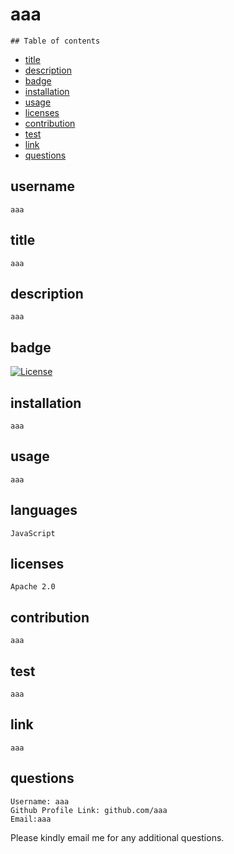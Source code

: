 # aaa



    ## Table of contents
    

   * [title](#title) 
   * [description](#description) 
   * [badge](#badge)
   * [installation](#installation)
   * [usage](#usage)
   * [licenses](#licenses) 
   * [contribution](#contribution) 
   * [test](#test)
   * [link](#link) 
   * [questions](#questions)

   ## username
    aaa

   ## title
    aaa

   ## description
    aaa

   ## badge
   [![License](https://img.shields.io/badge/License-Apache%202.0-blue.svg)](https://opensource.org/licenses/Apache-2.0)
  
   ## installation
    aaa
    
   ## usage
    aaa

   ## languages
    JavaScript

   ## licenses
    Apache 2.0

   ## contribution
    aaa

   ## test
    aaa

   ## link
    aaa

   ## questions 
    Username: aaa
    Github Profile Link: github.com/aaa  
    Email:aaa
Please kindly email me for any additional questions.
    
